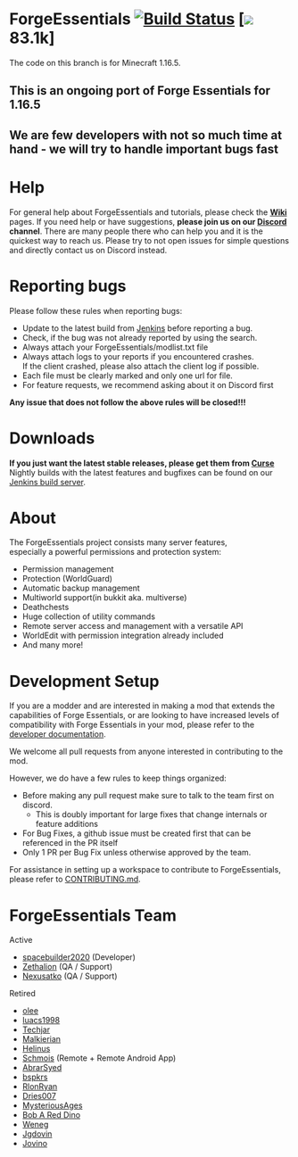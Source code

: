 ForgeEssentials [![Build Status](https://travis-ci.org/ForgeEssentials/ForgeEssentials.svg?branch=develop)](https://travis-ci.org/ForgeEssentials/ForgeEssentials) [![](https://tokei.rs/b1/github/maximuslotro/ForgeEssentials-1.16.5-PortAndRewrite?category=lines)83.1k]
===================

The code on this branch is for Minecraft 1.16.5.

## This is an ongoing port of Forge Essentials for 1.16.5

## We are few developers with not so much time at hand - we will try to handle important bugs fast

# Help
For general help about ForgeEssentials and tutorials, please check the **[Wiki](https://github.com/ForgeEssentials/ForgeEssentials/wiki)** pages.
If you need help or have suggestions, **please join us on our [Discord](https://discord.gg/FNRQjmr) channel**. 
There are many people there who can help you and it is the quickest way to reach us. Please try to not open issues for simple questions and directly contact us on Discord instead.

# Reporting bugs
Please follow these rules when reporting bugs:
- Update to the latest build from [Jenkins](http://ci.forgeessentials.com/job/FE-1.12.2) before reporting a bug.
- Check, if the bug was not already reported by using the search.
- Always attach your ForgeEssentials/modlist.txt file
- Always attach logs to your reports if you encountered crashes.  
   If the client crashed, please also attach the client log if possible.
- Each file must be clearly marked and only one url for file.
- For feature requests, we recommend asking about it on Discord first

**Any issue that does not follow the above rules will be closed!!!**

# Downloads
**If you just want the latest stable releases, please get them from [Curse](https://www.curseforge.com/minecraft/mc-mods/forge-essentials-74735)**  
Nightly builds with the latest features and bugfixes can be found on our [Jenkins build server](http://ci.forgeessentials.com/job/FE-1.12.2/).

# About
The ForgeEssentials project consists many server features,  
especially a powerful permissions and protection system:
- Permission management
- Protection (WorldGuard)
- Automatic backup management
- Multiworld support(in bukkit aka. multiverse)
- Deathchests
- Huge collection of utility commands
- Remote server access and management with a versatile API
- WorldEdit with permission integration already included
- And many more!

# Development Setup
If you are a modder and are interested in making a mod that extends the capabilities of Forge Essentials, or are looking to have increased levels of compatibility with Forge Essentials in your mod, please refer to the [developer documentation](https://github.com/ForgeEssentials/ForgeEssentialsMain/wiki/Developer-documentation).

We welcome all pull requests from anyone interested in contributing to the mod.

However, we do have a few rules to keep things organized:
 - Before making any pull request make sure to talk to the team first on discord.
    - This is doubly important for large fixes that change internals or feature additions
 - For Bug Fixes, a github issue must be created first that can be referenced in the PR itself
 - Only 1 PR per Bug Fix unless otherwise approved by the team.

For assistance in setting up a workspace to contribute to ForgeEssentials, please refer to [CONTRIBUTING.md](CONTRIBUTING.md).

ForgeEssentials Team
================
Active
- [spacebuilder2020](https://github.com/spacebuilder2020) (Developer)
- [Zethalion](https://github.com/Zethalion) (QA / Support)
- [Nexusatko](https://github.com/Nexusatko) (QA / Support)

Retired
- [olee](https://github.com/olee)
- [luacs1998](https://github.com/luacs1998)
- [Techjar](https://github.com/Techjar)
- [Malkierian](https://github.com/Malkierian)
- [Helinus](https://github.com/helinus)
- [Schmois](https://github.com/aschmois) (Remote + Remote Android App)
- [AbrarSyed](https://github.com/AbrarSyed)
- [bspkrs](https://github.com/bspkrs)
- [RlonRyan](https://github.com/RlonRyan)
- [Dries007](https://github.com/dries007)
- [MysteriousAges](https://github.com/MysteriousAges)
- [Bob A Red Dino](https://github.com/Bob-A-Red-Dino)
- [Weneg](https://github.com/Weneg)
- [Jgdovin](https://github.com/Jgdovin)
- [Jovino](https://github.com/jovino)
